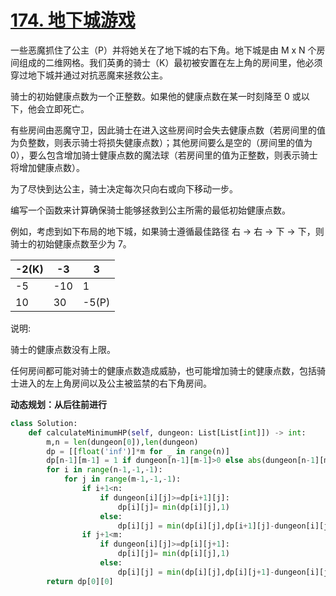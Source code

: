 # [174. 地下城游戏](https://leetcode-cn.com/problems/dungeon-game/)

一些恶魔抓住了公主（P）并将她关在了地下城的右下角。地下城是由 M x N 个房间组成的二维网格。我们英勇的骑士（K）最初被安置在左上角的房间里，他必须穿过地下城并通过对抗恶魔来拯救公主。

骑士的初始健康点数为一个正整数。如果他的健康点数在某一时刻降至 0 或以下，他会立即死亡。

有些房间由恶魔守卫，因此骑士在进入这些房间时会失去健康点数（若房间里的值为负整数，则表示骑士将损失健康点数）；其他房间要么是空的（房间里的值为 0），要么包含增加骑士健康点数的魔法球（若房间里的值为正整数，则表示骑士将增加健康点数）。

为了尽快到达公主，骑士决定每次只向右或向下移动一步。

 

编写一个函数来计算确保骑士能够拯救到公主所需的最低初始健康点数。

例如，考虑到如下布局的地下城，如果骑士遵循最佳路径 右 -> 右 -> 下 -> 下，则骑士的初始健康点数至少为 7。



| -2(K) | -3   | 3     |
| ----- | ---- | ----- |
| -5    | -10  | 1     |
| 10    | 30   | -5(P) |


说明:

骑士的健康点数没有上限。

任何房间都可能对骑士的健康点数造成威胁，也可能增加骑士的健康点数，包括骑士进入的左上角房间以及公主被监禁的右下角房间。

**动态规划：从后往前进行**

```python
class Solution:
    def calculateMinimumHP(self, dungeon: List[List[int]]) -> int:
        m,n = len(dungeon[0]),len(dungeon)
        dp = [[float('inf')]*m for _ in range(n)]
        dp[n-1][m-1] = 1 if dungeon[n-1][m-1]>0 else abs(dungeon[n-1][m-1])+1
        for i in range(n-1,-1,-1):
            for j in range(m-1,-1,-1):
                if i+1<n:
                    if dungeon[i][j]>=dp[i+1][j]:
                        dp[i][j]= min(dp[i][j],1)
                    else:
                        dp[i][j] = min(dp[i][j],dp[i+1][j]-dungeon[i][j])
                if j+1<m:
                    if dungeon[i][j]>=dp[i][j+1]:
                        dp[i][j]= min(dp[i][j],1)
                    else:
                        dp[i][j] = min(dp[i][j],dp[i][j+1]-dungeon[i][j])
        return dp[0][0]
```

